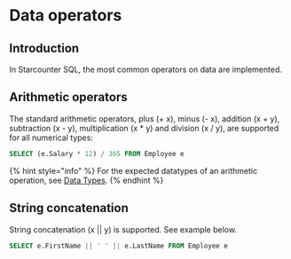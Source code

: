 # Data operators

## Introduction

In Starcounter SQL, the most common operators on data are implemented.

## Arithmetic operators

The standard arithmetic operators, plus \(+ x\), minus \(- x\), addition \(x + y\), subtraction \(x - y\), multiplication \(x \* y\) and division \(x / y\), are supported for all numerical types:

```sql
SELECT (e.Salary * 12) / 365 FROM Employee e
```

{% hint style="info" %}
For the expected datatypes of an arithmetic operation, see [Data Types]().
{% endhint %}

## String concatenation

String concatenation \(x \|\| y\) is supported. See example below.

```sql
SELECT e.FirstName || ' ' || e.LastName FROM Employee e
```


